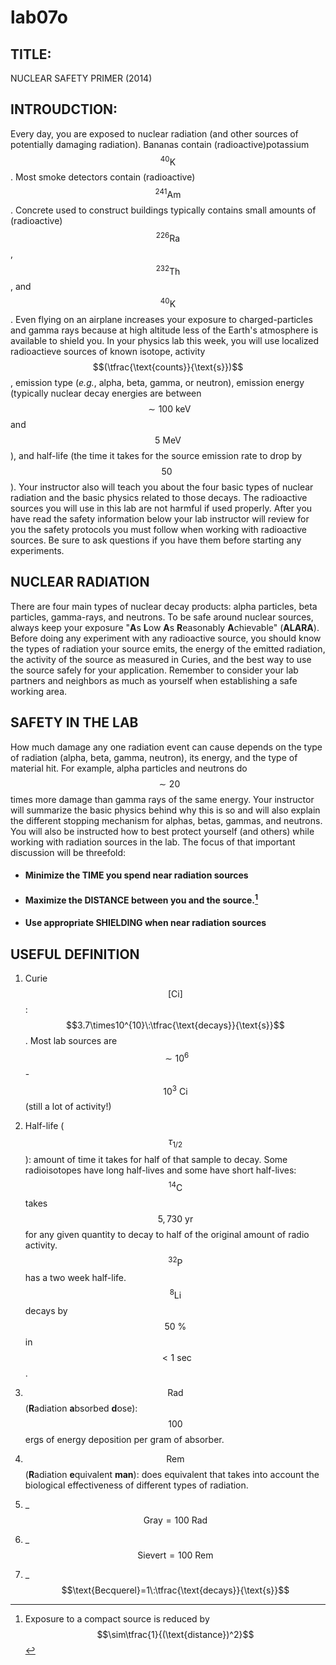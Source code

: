 # lab07o

## TITLE:
NUCLEAR SAFETY PRIMER (2014)

## INTROUDCTION:
Every day, you are exposed to nuclear radiation (and other sources of potentially damaging radiation). Bananas contain (radioactive)potassium $$^{40}\text{K}$$. Most smoke detectors contain (radioactive) $$^{241}\text{Am}$$. Concrete used to construct buildings typically contains small amounts of (radioactive) $$^{226}\text{Ra}$$, $$^{232}\text{Th}$$, and $$^{40}\text{K}$$. Even flying on an airplane increases your exposure to charged-particles and gamma rays because at high altitude less of the Earth's atmosphere is available to shield you.  In your physics lab this week, you will use localized radioactieve sources of known isotope, activity $$(\tfrac{\text{counts}}{\text{s}})$$, emission type (*e.g.*, alpha, beta, gamma, or neutron), emission energy (typically nuclear decay energies are between $$\sim100\:\text{keV}$$ and $$5\:\text{MeV}$$), and half-life (the time it takes for the source emission rate to drop by $$50\:%$$). Your instructor also will teach you about the four basic types of nuclear radiation and the basic physics related to those decays. The radioactive sources you will use in this lab are not harmful if used properly.  After you have read the safety information below your lab instructor will review for you the safety protocols you must follow when working with radioactive sources.  Be sure to ask questions if you have them before starting any experiments.

## NUCLEAR RADIATION
There are four main types of nuclear decay products: alpha particles, beta particles, gamma-rays, and neutrons. To be safe around nuclear sources, always keep your exposure "**A**s **L**ow **A**s **R**easonably **A**chievable" (**ALARA**). Before doing any experiment with any radioactive source, you should know the types of radiation your source emits, the energy of the emitted radiation, the activity of the source as measured in Curies, and the best way to use the source safely for your application. Remember to consider your lab partners and neighbors as much as yourself when establishing a safe working area.


## SAFETY IN THE LAB
How much damage any one radiation event can cause depends on the type of radiation (alpha, beta, gamma, neutron), its energy, and the type of material hit. For example, alpha particles and neutrons do $$\sim20$$ times more damage than gamma rays of the same energy. Your instructor will summarize the basic physics behind why this is so and will also explain the different stopping mechanism for alphas, betas, gammas, and neutrons. You will also be instructed how to best protect yourself (and others) while working with radiation sources in the lab. The focus of that important discussion will be threefold:
- #### Minimize the **TIME** you spend near radiation sources
- #### Maximize the **DISTANCE** between you and the source.[^1]


- #### Use appropriate **SHIELDING** when near radiation sources

## USEFUL DEFINITION
1. Curie $$[\text{Ci}]$$: $$3.7\times10^{10}\:\tfrac{\text{decays}}{\text{s}}$$. Most lab sources are $$\sim10^{6}$$-$$10^{3}\:\text{Ci}$$ (still a lot of activity!)

2. Half-life ($$\tau_{1/2}$$): amount of time it takes for half of that sample to decay. Some radioisotopes have long half-lives and some have short half-lives: $$^{14}\text{C}$$ takes $$5,730\:\text{yr}$$ for any given quantity to decay to half of the original amount of radio activity. $$^{32}\text{P}$$ has a two week half-life. $$^{8}\text{Li}$$ decays by $$50\:\%$$ in $$<1\:\text{sec}$$.

3. $$\text{Rad}$$ (**R**adiation **a**bsorbed **d**ose): $$100$$ ergs of energy deposition per gram of absorber.
4. $$\text{Rem}$$ (**R**adiation **e**quivalent **man**): does equivalent that takes into account the biological effectiveness of different types of radiation.

5. _$$\text{Gray}=100\:\text{Rad}$$

6. _$$\text{Sievert}=100\:\text{Rem}$$

7. _$$\text{Becquerel}=1\:\tfrac{\text{decays}}{\text{s}}$$



[^1]: Exposure to a compact source is reduced by $$\sim\tfrac{1}{(\text{distance})^2}$$
